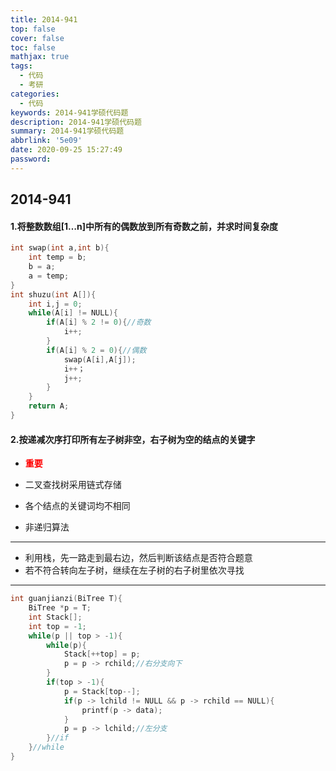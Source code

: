 ```yaml
---
title: 2014-941
top: false
cover: false
toc: false
mathjax: true
tags:
  - 代码
  - 考研
categories:
  - 代码
keywords: 2014-941学硕代码题
description: 2014-941学硕代码题
summary: 2014-941学硕代码题
abbrlink: '5e09'
date: 2020-09-25 15:27:49
password:
---
```

## 2014-941

#### 1.将整数数组[1…n]中所有的偶数放到所有奇数之前，并求时间复杂度

```c
int swap(int a,int b){
    int temp = b;
    b = a;
    a = temp;
}
int shuzu(int A[]){
    int i,j = 0;
    while(A[i] != NULL){
        if(A[i] % 2 != 0){//奇数
        	i++;
        }
        if(A[i] % 2 = 0){//偶数
            swap(A[i],A[j]);
            i++；
            j++;
        }
    }
    return A;
}
```

#### 2.按递减次序打印所有左子树非空，右子树为空的结点的关键字

- **<font color="red">重要</font>**

- 二叉查找树采用链式存储
- 各个结点的关键词均不相同
- 非递归算法

------

- 利用栈，先一路走到最右边，然后判断该结点是否符合题意
- 若不符合转向左子树，继续在左子树的右子树里依次寻找

------


```c
int guanjianzi(BiTree T){
    BiTree *p = T;
    int Stack[];
    int top = -1;
    while(p || top > -1){
        while(p){
            Stack[++top] = p;
            p = p -> rchild;//右分支向下
        }
        if(top > -1){
            p = Stack[top--];
            if(p -> lchild != NULL && p -> rchild == NULL){
                printf(p -> data);
            }
            p = p -> lchild;//左分支
        }//if
    }//while
}
```
